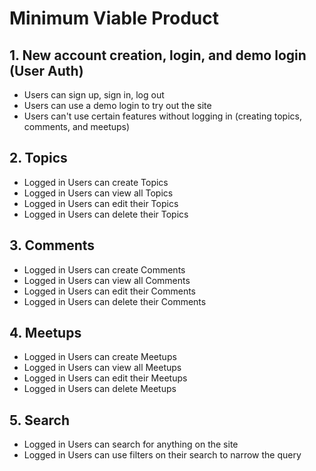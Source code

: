 # Minimum Viable Product


## 1. New account creation, login, and demo login (User Auth)

* Users can sign up, sign in, log out
* Users can use a demo login to try out the site
* Users can't use certain features without logging in (creating topics, comments, and meetups)

## 2. Topics

* Logged in Users can create Topics
* Logged in Users can view all Topics
* Logged in Users can edit their Topics
* Logged in Users can delete their Topics

## 3. Comments

* Logged in Users can create Comments
* Logged in Users can view all Comments
* Logged in Users can edit their Comments
* Logged in Users can delete their Comments

## 4. Meetups

* Logged in Users can create Meetups
* Logged in Users can view all Meetups
* Logged in Users can edit their Meetups
* Logged in Users can delete Meetups

## 5. Search

* Logged in Users can search for anything on the site
* Logged in Users can use filters on their search to narrow the query

